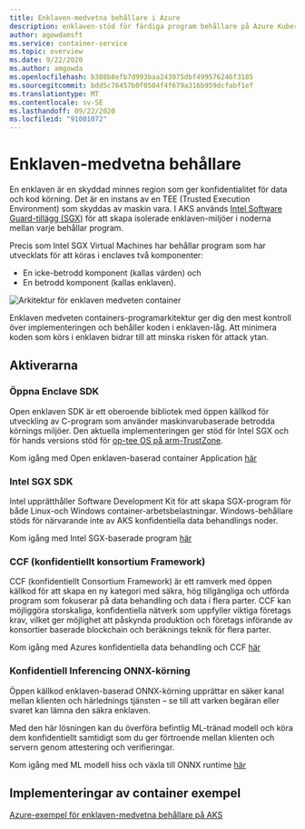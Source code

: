 ```yaml
---
title: Enklaven-medvetna behållare i Azure
description: enklaven-stöd för färdiga program behållare på Azure Kubernetes service (AKS)
author: agowdamsft
ms.service: container-service
ms.topic: overview
ms.date: 9/22/2020
ms.author: amgowda
ms.openlocfilehash: b388b8efb7d993baa243975dbf499576246f3185
ms.sourcegitcommit: bdd5c76457b0f0504f4f679a316b959dcfabf1ef
ms.translationtype: MT
ms.contentlocale: sv-SE
ms.lasthandoff: 09/22/2020
ms.locfileid: "91001072"
---
```

# <a name="enclave-aware-containers"></a>Enklaven-medvetna behållare

En enklaven är en skyddad minnes region som ger konfidentialitet för data och kod körning. Det är en instans av en TEE (Trusted Execution Environment) som skyddas av maskin vara. I AKS används [Intel Software Guard-tillägg (SGX)](https://software.intel.com/sgx) för att skapa isolerade enklaven-miljöer i noderna mellan varje behållar program.

Precis som Intel SGX Virtual Machines har behållar program som har utvecklats för att köras i enclaves två komponenter:

- En icke-betrodd komponent (kallas värden) och
- En betrodd komponent (kallas enklaven).

![Arkitektur för enklaven medveten container](./media/enclave-aware-containers/enclaveawarecontainer.png)

Enklaven medveten containers-programarkitektur ger dig den mest kontroll över implementeringen och behåller koden i enklaven-låg. Att minimera koden som körs i enklaven bidrar till att minska risken för attack ytan.   

## <a name="enablers"></a>Aktiverarna

### <a name="open-enclave-sdk"></a>Öppna Enclave SDK
Open enklaven SDK är ett oberoende bibliotek med öppen källkod för utveckling av C-program som använder maskinvarubaserade betrodda körnings miljöer. Den aktuella implementeringen ger stöd för Intel SGX och för hands versions stöd för [op-tee OS på arm-TrustZone](https://optee.readthedocs.io/en/latest/general/about.html).

Kom igång med Open enklaven-baserad container Application [här](https://github.com/openenclave/openenclave/tree/master/docs/GettingStartedDocs)

### <a name="intel-sgx-sdk"></a>Intel SGX SDK
Intel upprätthåller Software Development Kit för att skapa SGX-program för både Linux-och Windows container-arbetsbelastningar. Windows-behållare stöds för närvarande inte av AKS konfidentiella data behandlings noder.

Kom igång med Intel SGX-baserade program [här](https://software.intel.com/content/www/us/en/develop/topics/software-guard-extensions/sdk.html)

### <a name="confidential-consortium-framework-ccf"></a>CCF (konfidentiellt konsortium Framework)
CCF (konfidentiellt Consortium Framework) är ett ramverk med öppen källkod för att skapa en ny kategori med säkra, hög tillgängliga och utförda program som fokuserar på data behandling och data i flera parter. CCF kan möjliggöra storskaliga, konfidentiella nätverk som uppfyller viktiga företags krav, vilket ger möjlighet att påskynda produktion och företags införande av konsortier baserade blockchain och beräknings teknik för flera parter.

Kom igång med Azures konfidentiella data behandling och CCF [här](https://github.com/Microsoft/CCF)

### <a name="confidential-inferencing-onnx-runtime"></a>Konfidentiell Inferencing ONNX-körning

Öppen källkod enklaven-baserad ONNX-körning upprättar en säker kanal mellan klienten och härlednings tjänsten – se till att varken begäran eller svaret kan lämna den säkra enklaven. 

Med den här lösningen kan du överföra befintlig ML-tränad modell och köra dem konfidentiellt samtidigt som du ger förtroende mellan klienten och servern genom attestering och verifieringar. 

Kom igång med ML modell hiss och växla till ONNX runtime [här](https://aka.ms/confidentialinference)

## <a name="container-samples-implementations"></a>Implementeringar av container exempel

[Azure-exempel för enklaven-medvetna behållare på AKS](https://github.com/Azure-Samples/enclave-aware-container-samples)

<!-- LINKS - external -->
[Azure Attestation]: https://docs.microsoft.com/en-us/azure/attestation/


<!-- LINKS - internal -->
[DC Virtual Machine]: /confidential-computing/virtual-machine-solutions
[Confidential Containers]: /confidential-computing/containercompute/confidential-containers